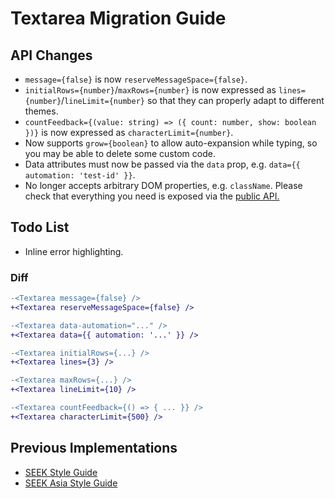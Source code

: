 # Textarea Migration Guide

## API Changes

- `message={false}` is now `reserveMessageSpace={false}`.
- `initialRows={number}`/`maxRows={number}` is now expressed as `lines={number}`/`lineLimit={number}` so that they can properly adapt to different themes.
- `countFeedback={(value: string) => ({ count: number, show: boolean })}` is now expressed as `characterLimit={number}`.
- Now supports `grow={boolean}` to allow auto-expansion while typing, so you may be able to delete some custom code.
- Data attributes must now be passed via the `data` prop, e.g. `data={{ automation: 'test-id' }}`.
- No longer accepts arbitrary DOM properties, e.g. `className`. Please check that everything you need is exposed via the [public API.](https://seek-oss.github.io/braid-design-system/components/Textarea)

## Todo List

- Inline error highlighting.

### Diff

```diff
-<Textarea message={false} />
+<Textarea reserveMessageSpace={false} />

-<Textarea data-automation="..." />
+<Textarea data={{ automation: '...' }} />

-<Textarea initialRows={...} />
+<Textarea lines={3} />

-<Textarea maxRows={...} />
+<Textarea lineLimit={10} />

-<Textarea countFeedback={() => { ... }} />
+<Textarea characterLimit={500} />
```

## Previous Implementations

- [SEEK Style Guide](https://seek-oss.github.io/seek-style-guide/textarea)
- [SEEK Asia Style Guide](https://seekinternational.github.io/seek-asia-style-guide/textarea)
